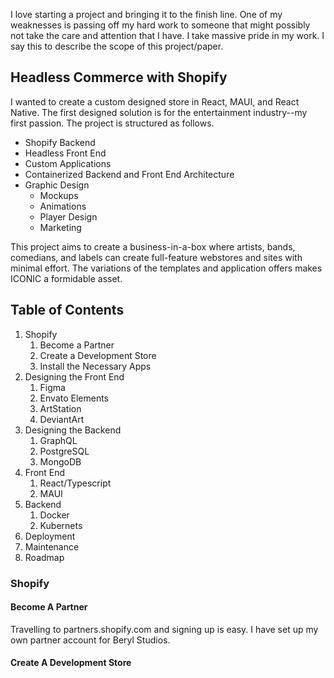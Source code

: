 I love starting a project and bringing it to the finish line. One of my weaknesses is passing off my hard work to someone that might possibly not take the care and attention that I have. I take massive pride in my work. I say this to describe the scope of this project/paper.

## Headless Commerce with Shopify

I wanted to create a custom designed store in React, MAUI, and React Native. The first designed solution is for the entertainment industry--my first passion. The project is structured as follows.

- Shopify Backend
- Headless Front End
- Custom Applications
- Containerized Backend and Front End Architecture
- Graphic Design
	- Mockups
	- Animations
	- Player Design
	- Marketing

This project aims to create a business-in-a-box where artists, bands, comedians, and labels can create full-feature webstores and sites with minimal effort. The variations of the templates and application offers makes ICONIC a formidable asset. 

## Table of Contents

1. Shopify
	1. Become a Partner
	2. Create a Development Store
	3. Install the Necessary Apps
2. Designing the Front End
	1. Figma
	2. Envato Elements
	3. ArtStation
	4. DeviantArt
3. Designing the Backend
	1. GraphQL
	2. PostgreSQL
	3. MongoDB
4. Front End
	1. React/Typescript
	2. MAUI
5. Backend
	1. Docker
	2. Kubernets
6. Deployment
7. Maintenance
8. Roadmap
### Shopify
 #### Become A Partner
Travelling to partners.shopify.com and signing up is easy. I have set up my own partner account for Beryl Studios. 

#### Create A Development Store

